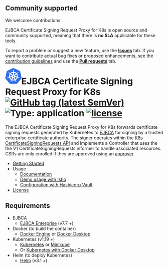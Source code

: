 ## Community supported
We welcome contributions.

EJBCA Certificate Signing Request Proxy for K8s is open source and community supported, meaning that there is **no SLA** applicable for these tools.

To report a problem or suggest a new feature, use the **[Issues](../../issues)** tab. If you want to contribute actual bug fixes or proposed enhancements, see the [contribution guidelines](https://github.com/Keyfactor/ejbca-k8s-csr-signer/blob/main/CONTRIBUTING.md) and use the **[Pull requests](../../pulls)** tab.

<a href="https://kubernetes.io">
    <img src=".github/K8s.png" alt="Terraform logo" title="K8s" align="left" height="50" />
</a>

# EJBCA Certificate Signing Request Proxy for K8s [![GitHub tag (latest SemVer)](https://img.shields.io/github/v/tag/keyfactor/ejbca-k8s-csr-signer?label=release)](https://github.com/keyfactor/ejbca-k8s-csr-signer/releases) ![Type: application](https://img.shields.io/badge/Type-application-informational?style=flat-square) [![license](https://img.shields.io/github/license/keyfactor/ejbca-k8s-csr-signer.svg)]()
The EJBCA Certificate Signing Request Proxy for K8s forwards certificate signing requests generated by Kubernetes to [EJBCA](https://www.primekey.com/products/ejbca-enterprise/) for signing by a trusted enterprise certificate authority. The signer operates within the [K8s CertificateSigningRequests API](https://kubernetes.io/docs/reference/access-authn-authz/certificate-signing-requests/) and implements a Controller that uses the the V1 CertificateSigningRequests informer to handle associated resources. CSRs are only enrolled if they are approved using an [approver](https://github.com/kubernetes/kubernetes/tree/master/pkg/controller/certificates/approver).

* [Getting Started](https://github.com/Keyfactor/ejbca-k8s-csr-signer/blob/main/docs/getting-started.md)
* Usage
  * [Documentation](https://github.com/Keyfactor/ejbca-k8s-csr-signer/blob/main/docs/index.md)
  * [Demo usage with Istio](https://github.com/Keyfactor/ejbca-k8s-csr-signer/blob/main/docs/istio-demo-deployment.md)
  * [Configuration with Hashicorp Vault](https://github.com/Keyfactor/ejbca-k8s-csr-signer/blob/main/docs/vault.md)
* [License](https://github.com/Keyfactor/ejbca-k8s-csr-signer/blob/main/LICENSE)

## Requirements
* EJBCA
  * [EJBCA Enterprise](https://www.primekey.com/products/ejbca-enterprise/) (v7.7 +)
* Docker (to build the container)
  * [Docker Engine](https://docs.docker.com/engine/install/) or [Docker Desktop](https://docs.docker.com/desktop/)
* Kubernetes (v1.19 +)
  * [Kubernetes](https://kubernetes.io/docs/tasks/tools/) or [Minikube](https://minikube.sigs.k8s.io/docs/start/)
  * Or [Kubernetes with Docker Desktop](https://docs.docker.com/desktop/kubernetes/)
* Helm (to deploy Kubernetes)
  * [Helm](https://helm.sh/docs/intro/install/) (v3.1 +)